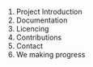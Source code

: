 1. Project Introduction
2. Documentation
3. Licencing
4. Contributions
5. Contact
6. We making progress
